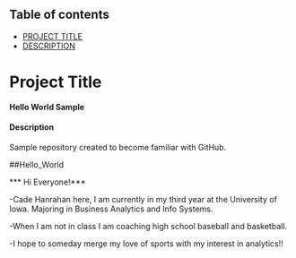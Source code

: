 ## Table of contents

- [PROJECT TITLE](#Project-Title)
- [DESCRIPTION](#Description)

# Project Title

**Hello World Sample**

#### Description
Sample repository created to become familiar with GitHub.

##Hello_World

*** Hi Everyone!***

-Cade Hanrahan here, I am currently in my third year at the University of Iowa. Majoring in Business Analytics and Info Systems.

-When I am not in class I am coaching high school baseball and basketball. 

-I hope to someday merge my love of sports with my interest in analytics!!

